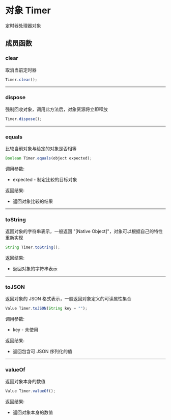 # 对象 Timer
定时器处理器对象

## 成员函数
        
### clear
取消当前定时器
```JavaScript
Timer.clear();
```

--------------------------
### dispose
强制回收对象，调用此方法后，对象资源将立即释放
```JavaScript
Timer.dispose();
```

--------------------------
### equals
比较当前对象与给定的对象是否相等
```JavaScript
Boolean Timer.equals(object expected);
```

调用参数:
* expected - 制定比较的目标对象

返回结果:
* 返回对象比较的结果

--------------------------
### toString
返回对象的字符串表示，一般返回 "[Native Object]"，对象可以根据自己的特性重新实现
```JavaScript
String Timer.toString();
```

返回结果:
* 返回对象的字符串表示

--------------------------
### toJSON
返回对象的 JSON 格式表示，一般返回对象定义的可读属性集合
```JavaScript
Value Timer.toJSON(String key = "");
```

调用参数:
* key - 未使用

返回结果:
* 返回包含可 JSON 序列化的值

--------------------------
### valueOf
返回对象本身的数值
```JavaScript
Value Timer.valueOf();
```

返回结果:
* 返回对象本身的数值


